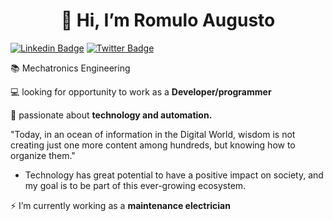 <h1 align="center">👋 Hi, I’m Romulo Augusto</h1>

[![Linkedin Badge](https://img.shields.io/badge/-LinkedIn-0e76a8?style=flat-square&logo=Linkedin&logoColor=white&link=https://www.linkedin.com/in/romulo-augustom/)](https://www.linkedin.com/in/romulo-augustom/)
[![Twitter Badge](https://img.shields.io/badge/-Twitter-00acee?style=flat-square&logo=Twitter&logoColor=white&link=https://twitter.com/romulo-augustom)](https://twitter.com/romulo-augustom) 

📚 Mechatronics Engineering</h3>

💻 looking for opportunity to work as a **Developer/programmer**

🌱 passionate about **technology and automation.**

"Today, in an ocean of information in the Digital World, wisdom is not creating just one more content among hundreds, but knowing how to organize them."

- Technology has great potential to have a positive impact on society, and my goal is to be part of this ever-growing ecosystem.

⚡ I’m currently working as a **maintenance electrician**


<br/>

<!--------------------------------------------------------------------------------------------------------------------------->
